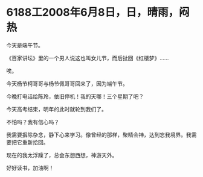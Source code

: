 # 6188工2008年6月8日，日，晴雨，闷热

今天是端午节。

《百家讲坛》里的一个男人说这也叫女儿节，而后扯回《红楼梦》……

唉。

今天杨节柯哥哥与杨节佩哥哥回来了，因为端午节。

今晚打电话给陈玲，依旧停机！我的天哪！三个星期了吧？

今天高考结束，明年的此时就轮到我们了。

不怕吗？我有信心吗？

我需要摒除杂念，静下心来学习。像曾经的那样，聚精会神，达到忘我境界。我需要把它重新拾回。

现在的我太浮躁了，总会东想西想，神游天外。

好好读书，加油啊！

